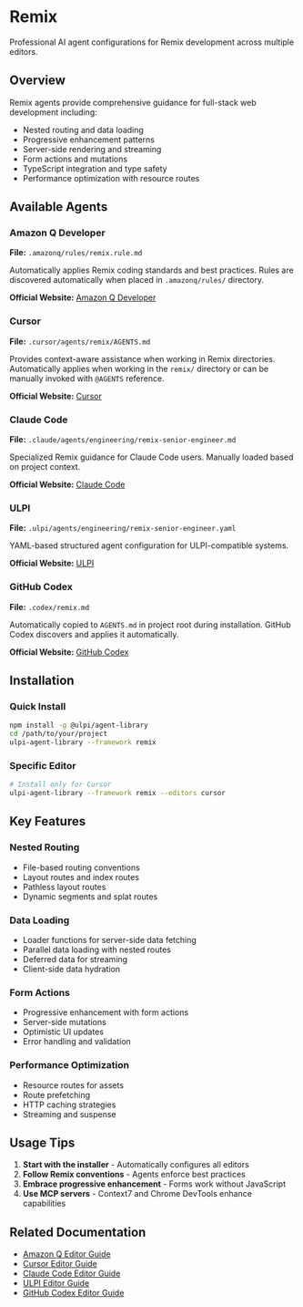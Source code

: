 # Remix

Professional AI agent configurations for Remix development across multiple editors.

## Overview

Remix agents provide comprehensive guidance for full-stack web development including:
- Nested routing and data loading
- Progressive enhancement patterns
- Server-side rendering and streaming
- Form actions and mutations
- TypeScript integration and type safety
- Performance optimization with resource routes

## Available Agents

### Amazon Q Developer
**File:** `.amazonq/rules/remix.rule.md`

Automatically applies Remix coding standards and best practices. Rules are discovered automatically when placed in `.amazonq/rules/` directory.

**Official Website:** [Amazon Q Developer](https://aws.amazon.com/q/developer/)

### Cursor
**File:** `.cursor/agents/remix/AGENTS.md`

Provides context-aware assistance when working in Remix directories. Automatically applies when working in the `remix/` directory or can be manually invoked with `@AGENTS` reference.

**Official Website:** [Cursor](https://cursor.sh/)

### Claude Code
**File:** `.claude/agents/engineering/remix-senior-engineer.md`

Specialized Remix guidance for Claude Code users. Manually loaded based on project context.

**Official Website:** [Claude Code](https://claude.ai/code)

### ULPI
**File:** `.ulpi/agents/engineering/remix-senior-engineer.yaml`

YAML-based structured agent configuration for ULPI-compatible systems.

**Official Website:** [ULPI](https://ulpi.io)

### GitHub Codex
**File:** `.codex/remix.md`

Automatically copied to `AGENTS.md` in project root during installation. GitHub Codex discovers and applies it automatically.

**Official Website:** [GitHub Codex](https://github.com/features/copilot)

## Installation

### Quick Install
```bash
npm install -g @ulpi/agent-library
cd /path/to/your/project
ulpi-agent-library --framework remix
```

### Specific Editor
```bash
# Install only for Cursor
ulpi-agent-library --framework remix --editors cursor
```

## Key Features

### Nested Routing
- File-based routing conventions
- Layout routes and index routes
- Pathless layout routes
- Dynamic segments and splat routes

### Data Loading
- Loader functions for server-side data fetching
- Parallel data loading with nested routes
- Deferred data for streaming
- Client-side data hydration

### Form Actions
- Progressive enhancement with form actions
- Server-side mutations
- Optimistic UI updates
- Error handling and validation

### Performance Optimization
- Resource routes for assets
- Route prefetching
- HTTP caching strategies
- Streaming and suspense

## Usage Tips

1. **Start with the installer** - Automatically configures all editors
2. **Follow Remix conventions** - Agents enforce best practices
3. **Embrace progressive enhancement** - Forms work without JavaScript
4. **Use MCP servers** - Context7 and Chrome DevTools enhance capabilities

## Related Documentation

- [Amazon Q Editor Guide](../editors/amazonq.md)
- [Cursor Editor Guide](../editors/cursor.md)
- [Claude Code Editor Guide](../editors/claude.md)
- [ULPI Editor Guide](../editors/ulpi.md)
- [GitHub Codex Editor Guide](../editors/codex.md)

